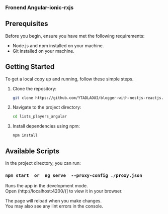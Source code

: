 ###  Fronend Angular-ionic-rxjs 

## Prerequisites
Before you begin, ensure you have met the following requirements:

- Node.js and npm installed on your machine.
- Git installed on your machine.

## Getting Started

To get a local copy up and running, follow these simple steps.

1. Clone the repository:
    ```bash
    git clone https://github.com/YTADLAOUI/blogger-with-nestjs-reactjs.git](https://github.com/YTADLAOUI/lists_players_angular.git
    ```
2. Navigate to the project directory:
   ```bash
   cd lists_players_angular
   ```
3. Install dependencies using npm:
    ```bash
    npm install
    ```

## Available Scripts

In the project directory, you can run:

### `npm start  or  ng serve  --proxy-config ./proxy.json`

Runs the app in the development mode.\
Open (http://localhost:4200/)] to view it in your browser.

The page will reload when you make changes.\
You may also see any lint errors in the console.
